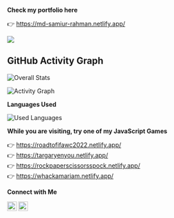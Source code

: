 **Check my portfolio here**

👉 https://md-samiur-rahman.netlify.app/

![](https://komarev.com/ghpvc/?username=scottishsummer98&label=PROFILE+VIEWS)


## GitHub Activity Graph

![Overall Stats](https://github-readme-stats.vercel.app/api?username=scottishsummer98&show_icons=true&theme=cobalt&include_all_commits=true)

![Activity Graph](https://github-readme-activity-graph.vercel.app/graph?username=scottishsummer98&theme=tokyonight&bg_color=20232a&hide_border=true)


**Languages Used**

![Used Languages](https://github-readme-stats.vercel.app/api/top-langs/?username=scottishsummer98&langs_count=30)


**While you are visiting, try one of my JavaScript Games**

 👉 https://roadtofifawc2022.netlify.app/ <br/>
 👉 https://targaryenyou.netlify.app/ <br/>
 👉 https://rockpaperscissorsspock.netlify.app/ <br/>
 👉 https://whackamariam.netlify.app/ <br/>


**Connect with Me**

[<img src="https://upload.wikimedia.org/wikipedia/commons/8/81/LinkedIn_icon.svg" alt="LinkedIn" width="22px" height="22px">](https://www.linkedin.com/in/scottishsummer/)
[<img src="https://upload.wikimedia.org/wikipedia/commons/1/1b/Facebook_icon.svg" alt="Facebook" width="22px" height="22px">](https://www.facebook.com/samiur.rahman.39982631/)
